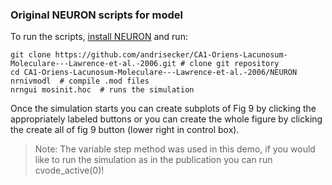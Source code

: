 ### Original NEURON scripts for model

To run the scripts, [install NEURON](https://www.neuron.yale.edu/neuron/download) and run:

    git clone https://github.com/andrisecker/CA1-Oriens-Lacunosum-Moleculare---Lawrence-et-al.-2006.git # clone git repository
    cd CA1-Oriens-Lacunosum-Moleculare---Lawrence-et-al.-2006/NEURON
    nrnivmodl  # compile .mod files
    nrngui mosinit.hoc  # runs the simulation

Once the simulation starts you can create subplots of Fig 9 by clicking the appropriately labeled buttons or you can create the whole figure by clicking the create all of fig 9 button (lower right in control box).

> Note: The variable step method was used in this demo, if you would like to run the simulation as in the publication you can run cvode_active(0)!
